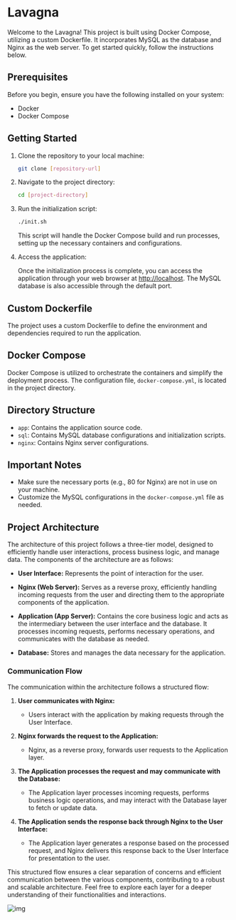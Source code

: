 # Lavagna

Welcome to the Lavagna! This project is built using Docker Compose, utilizing a custom Dockerfile. It incorporates MySQL as the database and Nginx as the web server. To get started quickly, follow the instructions below.

## Prerequisites

Before you begin, ensure you have the following installed on your system:

- Docker
- Docker Compose

## Getting Started

1. Clone the repository to your local machine:

   ```bash
   git clone [repository-url]
   ```

2. Navigate to the project directory:

   ```bash
   cd [project-directory]
   ```

3. Run the initialization script:

   ```bash
   ./init.sh
   ```

   This script will handle the Docker Compose build and run processes, setting up the necessary containers and configurations.

4. Access the application:

   Once the initialization process is complete, you can access the application through your web browser at [http://localhost](http://localhost). The MySQL database is also accessible through the default port.

## Custom Dockerfile

The project uses a custom Dockerfile to define the environment and dependencies required to run the application. 

## Docker Compose

Docker Compose is utilized to orchestrate the containers and simplify the deployment process. The configuration file, `docker-compose.yml`, is located in the project directory.

## Directory Structure

- `app`: Contains the application source code.
- `sql`: Contains MySQL database configurations and initialization scripts.
- `nginx`: Contains Nginx server configurations.

## Important Notes

- Make sure the necessary ports (e.g., 80 for Nginx) are not in use on your machine.
- Customize the MySQL configurations in the `docker-compose.yml` file as needed.



## Project Architecture

The architecture of this project follows a three-tier model, designed to efficiently handle user interactions, process business logic, and manage data. The components of the architecture are as follows:

- **User Interface:**
  Represents the point of interaction for the user.

- **Nginx (Web Server):**
  Serves as a reverse proxy, efficiently handling incoming requests from the user and directing them to the appropriate components of the application.

- **Application (App Server):**
  Contains the core business logic and acts as the intermediary between the user interface and the database. It processes incoming requests, performs necessary operations, and communicates with the database as needed.

- **Database:**
  Stores and manages the data necessary for the application.

### Communication Flow

The communication within the architecture follows a structured flow:

1. **User communicates with Nginx:**
   - Users interact with the application by making requests through the User Interface.

2. **Nginx forwards the request to the Application:**
   - Nginx, as a reverse proxy, forwards user requests to the Application layer.

3. **The Application processes the request and may communicate with the Database:**
   - The Application layer processes incoming requests, performs business logic operations, and may interact with the Database layer to fetch or update data.

4. **The Application sends the response back through Nginx to the User Interface:**
   - The Application layer generates a response based on the processed request, and Nginx delivers this response back to the User Interface for presentation to the user.

This structured flow ensures a clear separation of concerns and efficient communication between the various components, contributing to a robust and scalable architecture. Feel free to explore each layer for a deeper understanding of their functionalities and interactions.
 
![img](nginx.png)
